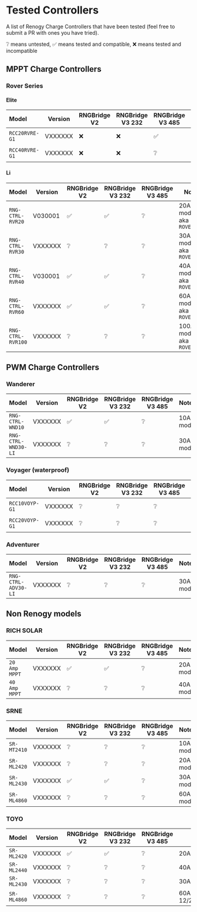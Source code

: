 # Tested Controllers

A list of Renogy Charge Controllers that have been tested (feel free to submit a PR with ones you have tried).

:grey_question: means untested,
:white_check_mark: means tested and compatible,
:x: means tested and incompatible

## MPPT Charge Controllers

### Rover Series

#### Elite
| Model               | Version | RNGBridge V2       | RNGBridge V3 232   | RNGBridge V3 485   | Notes |
|:--------------------|---------|--------------------|--------------------|--------------------|-------|
| `RCC20RVRE-G1`      | VXXXXXX | :x:                | :x:                | :white_check_mark: | 20A model |
| `RCC40RVRE-G1`      | VXXXXXX | :x:                | :x:                | :grey_question:    | 40A model |

#### Li
| Model               | Version | RNGBridge V2       | RNGBridge V3 232   | RNGBridge V3 485   | Notes |
|:--------------------|---------|--------------------|--------------------|--------------------|-------|
| `RNG-CTRL-RVR20`    | V030001 | :white_check_mark: | :white_check_mark: | :grey_question:    | 20A model, aka `ROVER20A` |
| `RNG-CTRL-RVR30`    | VXXXXXX | :grey_question:    | :grey_question:    | :grey_question:    | 30A model, aka `ROVER30A` |
| `RNG-CTRL-RVR40`    | V030001 | :white_check_mark: | :white_check_mark: | :grey_question:    | 40A model, aka `ROVER40A` |
| `RNG-CTRL-RVR60`    | VXXXXXX | :white_check_mark: | :white_check_mark: | :grey_question:    | 60A model, aka `ROVER60A` |
| `RNG-CTRL-RVR100`   | VXXXXXX | :grey_question:    | :grey_question:    | :grey_question:    | 100A model, aka `ROVER100A` |

## PWM Charge Controllers

### Wanderer
| Model               | Version | RNGBridge V2       | RNGBridge V3 232   | RNGBridge V3 485   | Notes |
|:--------------------|---------|--------------------|--------------------|--------------------|-------|
| `RNG-CTRL-WND10`    | VXXXXXX | :white_check_mark: | :white_check_mark: | :grey_question:    | 10A model |
| `RNG-CTRL-WND30-LI` | VXXXXXX | :grey_question:    | :grey_question:    | :grey_question:    | 30A model |

### Voyager (waterproof)
| Model               | Version | RNGBridge V2       | RNGBridge V3 232   | RNGBridge V3 485   | Notes |
|:--------------------|---------|--------------------|--------------------|--------------------|-------|
| `RCC10VOYP-G1`      | VXXXXXX | :grey_question:    | :grey_question:    | :grey_question:    | 10A model |
| `RCC20VOYP-G1 `     | VXXXXXX | :grey_question:    | :grey_question:    | :grey_question:    | 20A model |

### Adventurer
| Model               | Version | RNGBridge V2       | RNGBridge V3 232   | RNGBridge V3 485   | Notes |
|:--------------------|---------|--------------------|--------------------|--------------------|-------|
| `RNG-CTRL-ADV30-LI` | VXXXXXX | :grey_question:    | :grey_question:    | :grey_question:    | 30A model |

## Non Renogy models

### RICH SOLAR
| Model               | Version | RNGBridge V2       | RNGBridge V3 232   | RNGBridge V3 485   | Notes |
|:--------------------|---------|--------------------|--------------------|--------------------|-------|
| `20 Amp MPPT`       | VXXXXXX | :white_check_mark: | :white_check_mark: | :grey_question:    | 20A model |
| `40 Amp MPPT`       | VXXXXXX | :grey_question:    | :grey_question:    | :grey_question:    | 40A model |

### SRNE
| Model               | Version | RNGBridge V2       | RNGBridge V3 232   | RNGBridge V3 485   | Notes |
|:--------------------|---------|--------------------|--------------------|--------------------|-------|
| `SR-MT2410`         | VXXXXXX | :grey_question:    | :grey_question:    | :grey_question:    | 10A model |
| `SR-ML2420`         | VXXXXXX | :grey_question:    | :grey_question:    | :grey_question:    | 20A model |
| `SR-ML2430`         | VXXXXXX | :white_check_mark: | :white_check_mark: | :grey_question:    | 30A model |
| `SR-ML4860`         | VXXXXXX | :grey_question:    | :grey_question:    | :grey_question:    | 60A model |

### TOYO
| Model               | Version | RNGBridge V2       | RNGBridge V3 232   | RNGBridge V3 485   | Notes |
|:--------------------|---------|--------------------|--------------------|--------------------|-------|
| `SR-ML2420`         | VXXXXXX | :white_check_mark: | :white_check_mark: | :grey_question:    | 20A, 12/24V |
| `SR-ML2440`         | VXXXXXX | :grey_question:    | :grey_question:    | :grey_question:    | 40A, 12/24V |
| `SR-ML2430`         | VXXXXXX | :grey_question:    | :grey_question:    | :grey_question:    | 30A, 12/24V |
| `SR-ML4860`         | VXXXXXX | :grey_question:    | :grey_question:    | :grey_question:    | 60A, 12/24/36/48V |
